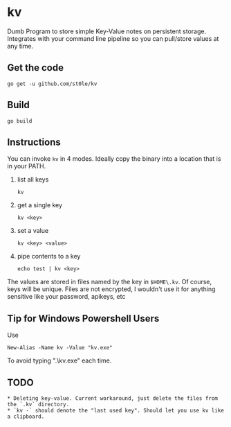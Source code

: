 # kv

Dumb Program to store simple Key-Value notes on persistent storage. Integrates with your command line pipeline so you can pull/store values at any time.

## Get the code

`go get -u github.com/st0le/kv`

## Build 

`go build`

## Instructions

You can invoke `kv` in 4 modes. Ideally copy the binary into a location that is in your PATH.

1) list all keys

    `kv`

2) get a single key

    `kv <key>`

3) set a value 

    `kv <key> <value>`

4) pipe contents to a key

    `echo test | kv <key>`

The values are stored in files named by the key in `$HOME\.kv`. Of course, keys will be unique. Files are not encrypted, I wouldn't use it for anything sensitive like your password, apikeys, etc 

## Tip for Windows Powershell Users

Use 

`New-Alias -Name kv -Value "kv.exe"`

To avoid typing ".\kv.exe" each time.

## TODO

    * Deleting key-value. Current workaround, just delete the files from the `.kv` directory.
    * `kv -` should denote the "last used key". Should let you use kv like a clipboard.
